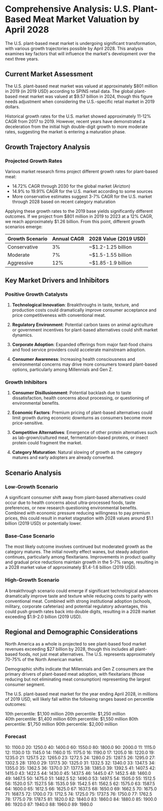 # Comprehensive Analysis: U.S. Plant-Based Meat Market Valuation by April 2028

The U.S. plant-based meat market is undergoing significant transformation, with various growth trajectories possible by April 2028. This analysis examines key factors that will influence the market's development over the next three years.

## Current Market Assessment

The U.S. plant-based meat market was valued at approximately $801 million in 2019 (in 2019 USD) according to SPINS retail data. The global plant-based meat market was valued at $9.57 billion in 2024, though this figure needs adjustment when considering the U.S.-specific retail market in 2019 dollars.

Historical growth rates for the U.S. market showed approximately 11-12% CAGR from 2017 to 2019. However, recent years have demonstrated a deceleration from the initial high double-digit growth to more moderate rates, suggesting the market is entering a maturation phase.

## Growth Trajectory Analysis

### Projected Growth Rates

Various market research firms project different growth rates for plant-based meat:
- 14.72% CAGR through 2030 for the global market (Arizton)
- 14.9% to 19.91% CAGR for the U.S. market according to some sources
- More conservative estimates suggest 3-7% CAGR for the U.S. market through 2028 based on recent category maturation

Applying these growth rates to the 2019 base yields significantly different outcomes. If we project from $801 million in 2019 to 2023 at a 12% CAGR, we reach approximately $1.26 billion. From this point, different growth scenarios emerge:

| Growth Scenario | Annual CAGR | 2028 Value (2019 USD) |
|-----------------|-------------|------------------------|
| Conservative    | 3%          | ~$1.2-1.25 billion     |
| Moderate        | 7%          | ~$1.5-1.55 billion     |
| Aggressive      | 12%         | ~$1.85-1.9 billion     |

## Key Market Drivers and Inhibitors

### Positive Growth Catalysts

1. **Technological Innovation**: Breakthroughs in taste, texture, and production costs could dramatically improve consumer acceptance and price competitiveness with conventional meat.

2. **Regulatory Environment**: Potential carbon taxes on animal agriculture or government incentives for plant-based alternatives could shift market dynamics.

3. **Corporate Adoption**: Expanded offerings from major fast-food chains and food service providers could accelerate mainstream adoption.

4. **Consumer Awareness**: Increasing health consciousness and environmental concerns may drive more consumers toward plant-based options, particularly among Millennials and Gen Z.

### Growth Inhibitors

1. **Consumer Disillusionment**: Potential backlash due to taste dissatisfaction, health concerns about processing, or questioning of environmental benefits.

2. **Economic Factors**: Premium pricing of plant-based alternatives could limit growth during economic downturns as consumers become more price-sensitive.

3. **Competitive Alternatives**: Emergence of other protein alternatives such as lab-grown/cultured meat, fermentation-based proteins, or insect protein could fragment the market.

4. **Category Maturation**: Natural slowing of growth as the category matures and early adopters are already converted.

## Scenario Analysis

### Low-Growth Scenario

A significant consumer shift away from plant-based alternatives could occur due to health concerns about ultra-processed foods, taste preferences, or new research questioning environmental benefits. Combined with economic pressure reducing willingness to pay premium prices, this could result in market stagnation with 2028 values around $1.1 billion (2019 USD) or potentially lower.

### Base-Case Scenario

The most likely outcome involves continued but moderated growth as the category matures. The initial novelty effect wanes, but steady adoption continues, particularly among flexitarians. Improvements in product quality and gradual price reductions maintain growth in the 5-7% range, resulting in a 2028 market value of approximately $1.4-1.6 billion (2019 USD).

### High-Growth Scenario

A breakthrough scenario could emerge if significant technological advances dramatically improve taste and texture while reducing costs to parity with conventional meat. Combined with strong institutional adoption (schools, military, corporate cafeterias) and potential regulatory advantages, this could push growth rates back into double digits, resulting in a 2028 market exceeding $1.9-2.0 billion (2019 USD).

## Regional and Demographic Considerations

North America as a whole is projected to see plant-based food market revenues exceeding $27 billion by 2028, though this includes all plant-based foods, not just meat alternatives. The U.S. represents approximately 70-75% of the North American market.

Demographic shifts indicate that Millennials and Gen Z consumers are the primary drivers of plant-based meat adoption, with flexitarians (those reducing but not eliminating meat consumption) representing the largest consumer segment.

The U.S. plant-based meat market for the year ending April 2028, in millions of 2019 USD, will likely fall within the following ranges based on percentile outcomes:

10th percentile: $1,100 million
20th percentile: $1,250 million  
40th percentile: $1,400 million
60th percentile: $1,550 million
80th percentile: $1,750 million
90th percentile: $2,000 million

### Forecast

10: 1100.0
20: 1250.0
40: 1400.0
60: 1550.0
80: 1800.0
90: 2000.0
11: 1115.0
12: 1130.0
13: 1145.0
14: 1160.0
15: 1175.0
16: 1190.0
17: 1205.0
18: 1220.0
19: 1235.0
21: 1257.5
22: 1265.0
23: 1272.5
24: 1280.0
25: 1287.5
26: 1295.0
27: 1302.5
28: 1310.0
29: 1317.5
30: 1325.0
31: 1332.5
32: 1340.0
33: 1347.5
34: 1355.0
35: 1362.5
36: 1370.0
37: 1377.5
38: 1385.0
39: 1392.5
41: 1407.5
42: 1415.0
43: 1422.5
44: 1430.0
45: 1437.5
46: 1445.0
47: 1452.5
48: 1460.0
49: 1467.5
50: 1475.0
51: 1482.5
52: 1490.0
53: 1497.5
54: 1505.0
55: 1512.5
56: 1520.0
57: 1527.5
58: 1535.0
59: 1542.5
61: 1562.5
62: 1575.0
63: 1587.5
64: 1600.0
65: 1612.5
66: 1625.0
67: 1637.5
68: 1650.0
69: 1662.5
70: 1675.0
71: 1687.5
72: 1700.0
73: 1712.5
74: 1725.0
75: 1737.5
76: 1750.0
77: 1762.5
78: 1775.0
79: 1787.5
81: 1820.0
82: 1840.0
83: 1860.0
84: 1880.0
85: 1900.0
86: 1920.0
87: 1940.0
88: 1960.0
89: 1980.0